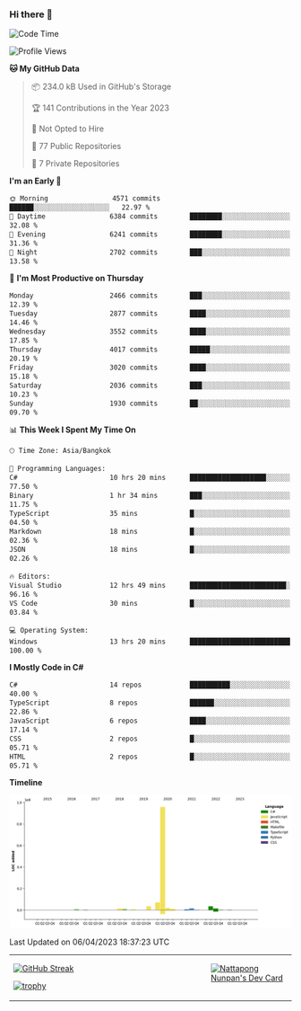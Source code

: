 ### Hi there 👋

<!--START_SECTION:waka-->
![Code Time](http://img.shields.io/badge/Code%20Time-522%20hrs%2047%20mins-blue)

![Profile Views](http://img.shields.io/badge/Profile%20Views-0-blue)

**🐱 My GitHub Data** 

> 📦 234.0 kB Used in GitHub's Storage 
 > 
> 🏆 141 Contributions in the Year 2023
 > 
> 🚫 Not Opted to Hire
 > 
> 📜 77 Public Repositories 
 > 
> 🔑 7 Private Repositories 
 > 
**I'm an Early 🐤** 

```text
🌞 Morning                4571 commits        ██████░░░░░░░░░░░░░░░░░░░   22.97 % 
🌆 Daytime                6384 commits        ████████░░░░░░░░░░░░░░░░░   32.08 % 
🌃 Evening                6241 commits        ████████░░░░░░░░░░░░░░░░░   31.36 % 
🌙 Night                  2702 commits        ███░░░░░░░░░░░░░░░░░░░░░░   13.58 % 
```
📅 **I'm Most Productive on Thursday** 

```text
Monday                   2466 commits        ███░░░░░░░░░░░░░░░░░░░░░░   12.39 % 
Tuesday                  2877 commits        ████░░░░░░░░░░░░░░░░░░░░░   14.46 % 
Wednesday                3552 commits        ████░░░░░░░░░░░░░░░░░░░░░   17.85 % 
Thursday                 4017 commits        █████░░░░░░░░░░░░░░░░░░░░   20.19 % 
Friday                   3020 commits        ████░░░░░░░░░░░░░░░░░░░░░   15.18 % 
Saturday                 2036 commits        ███░░░░░░░░░░░░░░░░░░░░░░   10.23 % 
Sunday                   1930 commits        ██░░░░░░░░░░░░░░░░░░░░░░░   09.70 % 
```


📊 **This Week I Spent My Time On** 

```text
🕑︎ Time Zone: Asia/Bangkok

💬 Programming Languages: 
C#                       10 hrs 20 mins      ███████████████████░░░░░░   77.50 % 
Binary                   1 hr 34 mins        ███░░░░░░░░░░░░░░░░░░░░░░   11.75 % 
TypeScript               35 mins             █░░░░░░░░░░░░░░░░░░░░░░░░   04.50 % 
Markdown                 18 mins             █░░░░░░░░░░░░░░░░░░░░░░░░   02.36 % 
JSON                     18 mins             █░░░░░░░░░░░░░░░░░░░░░░░░   02.26 % 

🔥 Editors: 
Visual Studio            12 hrs 49 mins      ████████████████████████░   96.16 % 
VS Code                  30 mins             █░░░░░░░░░░░░░░░░░░░░░░░░   03.84 % 

💻 Operating System: 
Windows                  13 hrs 20 mins      █████████████████████████   100.00 % 
```

**I Mostly Code in C#** 

```text
C#                       14 repos            ██████████░░░░░░░░░░░░░░░   40.00 % 
TypeScript               8 repos             ██████░░░░░░░░░░░░░░░░░░░   22.86 % 
JavaScript               6 repos             ████░░░░░░░░░░░░░░░░░░░░░   17.14 % 
CSS                      2 repos             █░░░░░░░░░░░░░░░░░░░░░░░░   05.71 % 
HTML                     2 repos             █░░░░░░░░░░░░░░░░░░░░░░░░   05.71 % 
```



**Timeline**

![Lines of Code chart](https://raw.githubusercontent.com/aixasz/aixasz/main/assets/bar_graph.png)


 Last Updated on 06/04/2023 18:37:23 UTC
<!--END_SECTION:waka-->

<table>
<tr>
<td width="70%" valign="top">
 
 [![GitHub Streak](http://github-readme-streak-stats.herokuapp.com?user=aixasz&theme=github-dark&hide_border=true&date_format=%5BY%20%5DM%20j)](https://git.io/streak-stats)

 [![trophy](https://github-profile-trophy.vercel.app/?username=aixasz&theme=onedark)](https://github.com/ryo-ma/github-profile-trophy)
 </td>
<td width="30%" valign="top">
 
<a href="https://app.daily.dev/aixasz"><img src="https://api.daily.dev/devcards/403207936e6547c9a85ea449e9f3abe8.png?r=re8" alt="Nattapong Nunpan's Dev Card"/></a>

 </td>
</tr>
</table>
 
